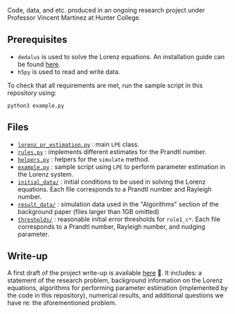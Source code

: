 Code, data, and etc. produced in an ongoing research project under Professor Vincent Martinez at Hunter College.

## Prerequisites
* `dedalus` is used to solve the Lorenz equations. An installation guide can be found [here](https://dedalus-project.readthedocs.io/en/latest/installation.html).
* `h5py` is used to read and write data.

To check that all requirements are met, run the sample script in this repository using:
```
python3 example.py
```

## Files
* [`lorenz_pr_estimation.py`](https://github.com/unis-ing/lorenz-parameter-estimation/blob/master/lorenz_pr_estimation.py) :  main `LPE` class.
* [`rules.py`](https://github.com/unis-ing/lorenz-parameter-estimation/blob/master/rules.py) : implements different estimates for the Prandtl number.
* [`helpers.py`](https://github.com/unis-ing/lorenz-parameter-estimation/blob/master/helpers.py) : helpers for the `simulate` method.
* [`example.py`](https://github.com/unis-ing/lorenz-parameter-estimation/blob/master/example.py) : sample script using `LPE` to perform parameter estimation in the Lorenz system.
* [`initial_data/`](https://github.com/unis-ing/lorenz-parameter-estimation/tree/master/initial_data) : initial conditions to be used in solving the Lorenz equations. Each file corresponds to a Prandtl number and Rayleigh number.
* [`result_data/`](https://github.com/unis-ing/lorenz-parameter-estimation/tree/master/result_data) : simulation data used in the "Algorithms" section of the background paper (files larger than 1GB omitted)
* [`thresholds/`](https://github.com/unis-ing/lorenz-parameter-estimation/tree/master/thresholds) : reasonable initial error thresholds for `rule1_c*`. Each file corresponds to a Prandtl number, Rayleigh number, and nudging parameter.

## Write-up
A first draft of the project write-up is available [here](https://github.com/unis-ing/lorenz-parameter-estimation/blob/master/writeup.pdf) 🥳. It includes: a statement of the research problem, background information on the Lorenz equations, algorithms for performing parameter estimation (implemented by the code in this repository), numerical results, and additional questions we have re: the aforementioned problem.
